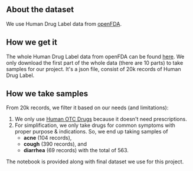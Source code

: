 ## About the dataset 

We use Human Drug Label data from [openFDA](https://open.fda.gov/). 

## How we get it 

The whole Human Drug Label data from openFDA can be found [here](https://open.fda.gov/data/downloads/). We only download the first part of the whole data (there are 10 parts) to take samples for our project. It's a json file, consist of 20k records of Human Drug Label.

## How we take samples 

From 20k records, we filter it based on our needs (and limitations):   

1. We only use [Human OTC Drugs](https://en.wikipedia.org/wiki/Over-the-counter_drug) because it doesn't need prescriptions. 
2. For simplification, we only take drugs for common symptoms with proper purpose & indications. 
   So, we end up taking samples of 
   - **acne** (104 records), 
   - **cough** (390 records), and 
   - **diarrhea** (69 records) 
   with the total of 563. 

The notebook is provided along with final dataset we use for this project. 

